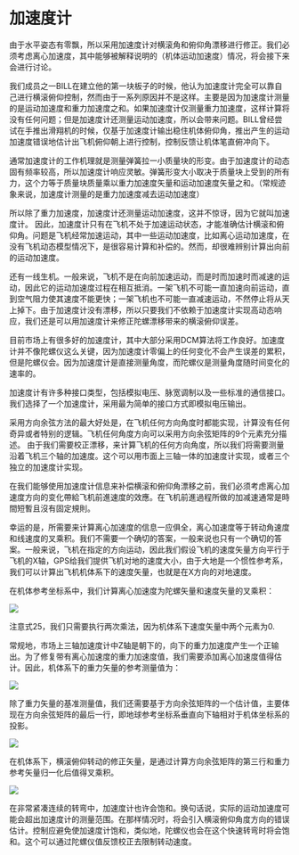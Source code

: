 # 加速度计

由于水平姿态有零飘，所以采用加速度计对横滚角和俯仰角漂移进行修正。我们必须考虑离心加速度，其中能够被解释说明的（机体运动加速度）情况，将会接下来会进行讨论。

我们成员之一BILL在建立他的第一块板子的时候，他认为加速度计完全可以靠自己进行横滚俯仰控制，然而由于一系列原因并不是这样。主要是因为加速度计测量的是运动加速度和重力加速度之和。如果加速度计仅测量重力加速度，这样计算将没有任何问题；但是加速度计还测量运动加速度，所以会带来问题。BILL曾经尝试在手推出滑翔机的时候，仅基于加速度计输出稳住机体俯仰角，推出产生的运动加速度错误地估计出飞机俯仰朝上进行控制，控制反馈让机体笔直俯冲向下。

通常加速度计的工作机理就是测量弹簧拉一小质量块的形变。由于加速度计的动态固有频率较高，所以加速度计响应灵敏。弹簧形变大小取决于质量块上受到的所有力，这个力等于质量块质量乘以重力加速度矢量和运动加速度矢量之和。（常规迹象来说，加速度计测量的是重力加速度减去运动加速度）

所以除了重力加速度，加速度计还测量运动加速度，这并不惊讶，因为它就叫加速度计。
因此，加速度计只有在飞机不处于加速运动状态，才能准确估计横滚和俯仰角。问题是飞机经常加速运动，其中一些运动加速度，比如离心运动加速度，在没有飞机动态模型情况下，是很容易计算和补偿的。然而，却很难辨别计算出向前的运动加速度。

还有一线生机。一般来说，飞机不是在向前加速运动，而是时而加速时而减速的运动，因此它的运动加速度过程在相互抵消。一架飞机不可能一直加速向前运动，直到空气阻力使其速度不能更快；一架飞机也不可能一直减速运动，不然停止将从天上掉下。由于加速度计没有漂移，所以只要我们不依赖于加速度计实现高动态响应，我们还是可以用加速度计来修正陀螺漂移带来的横滚俯仰误差。

目前市场上有很多好的加速度计，其中大部分采用DCM算法将工作良好。加速度计并不像陀螺仪这么关键，因为加速度计零偏上的任何变化不会产生误差的累积，但是陀螺仪会。因为加速度计是直接测量角度，而陀螺仪是测量角度随时间变化的速率的。

加速度计有许多种接口类型，包括模拟电压、脉宽调制以及一些标准的通信接口。我们选择了一个加速度计，采用最为简单的接口方式即模拟电压输出。

采用方向余弦方法的最大好处是，在飞机任何方向角度时都能实现，计算没有任何奇异或者特别的逻辑。飞机任何角度方向可以采用方向余弦矩阵的9个元素充分描述。 由于我们需要校正漂移，来计算飞机的任何方向角度，所以我们将需要测量沿着飞机三个轴的加速度。这个可以用市面上三轴一体的加速度计实现，或者三个独立的加速度计实现。

在我们能够使用加速度计信息来补偿横滚和俯仰角漂移之前，我们必须考虑离心加速度方向的变化帶給飞机前進速度的效應。在飞机前進過程所做的加减速通常是時間短暫且沒有固定規則。

幸运的是，所需要来计算离心加速度的信息一应俱全，离心加速度等于转动角速度和线速度的叉乘积。我们不需要一个确切的答案，一般来说也只有一个确切的答案。一般来说，飞机在指定的方向运动，因此我们假设飞机的速度矢量方向平行于飞机的X轴，GPS给我们提供飞机对地的速度大小，由于大地是一个惯性参考系，我们可以计算出飞机机体系下的速度矢量，也就是在X方向的对地速度。

在机体参考坐标系中，我们计算离心加速度为陀螺矢量和速度矢量的叉乘积：

![](../images/eqn25.png)

注意式25，我们只需要执行两次乘法，因为机体系下速度矢量中两个元素为0.

常规地，市场上三轴加速度计中Z轴是朝下的，向下的重力加速度产生一个正输出。为了修复带有离心加速度的重力加速度值，我们需要添加离心加速度值得估计。因此，机体系下的重力矢量的参考测量值为：

![](../images/eqn26.png)

除了重力矢量的基准测量值，我们还需要基于方向余弦矩阵的一个估计值，主要体现在方向余弦矩阵的最后一行，即地球参考坐标系垂直向下轴相对于机体坐标系的投影。

![](../images/accel.png)

在机体系下，横滚俯仰转动的修正矢量，是通过计算方向余弦矩阵的第三行和重力参考矢量归一化后值得叉乘积。

![](../images/eqn27.png)

在非常紧凑连续的转弯中，加速度计也许会饱和。换句话说，实际的运动加速度可能会超出加速度计的测量范围。在那样情况时，将会引入横滚俯仰角度方向的错误估计。控制应避免使加速度计饱和，类似地，陀螺仪也会在这个快速转弯时将会饱和。这个可以通过陀螺仪值反馈校正去限制转动速度。





